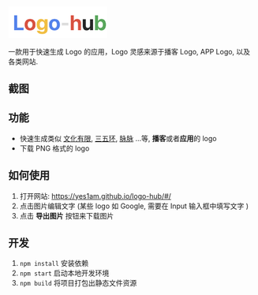 <img width="200px" src="https://raw.githubusercontent.com/yes1am/PicBed/master/img/localhost_3000_logo-hub%20(2).png" />

一款用于快速生成 Logo 的应用，Logo 灵感来源于播客 Logo, APP Logo, 以及各类网站.

## 截图


## 功能

- 快速生成类似 [文化有限](https://podcasts.apple.com/us/podcast/%E6%96%87%E5%8C%96%E6%9C%89%E9%99%90fm/id1482731836), [三五环](https://podcasts.apple.com/us/podcast/%E4%B8%89%E4%BA%94%E7%8E%AF/id1475113228), [脉脉](https://apps.apple.com/cn/app/id718659370) ...等, **播客**或者**应用**的 logo
- 下载 PNG 格式的 logo

## 如何使用

1. 打开网站: https://yes1am.github.io/logo-hub/#/
2. 点击图片编辑文字 (某些 logo 如 Google, 需要在 Input 输入框中填写文字 )
3. 点击 **导出图片** 按钮来下载图片

## 开发
1. `npm install` 安装依赖
2. `npm start` 启动本地开发环境
3. `npm build` 将项目打包出静态文件资源